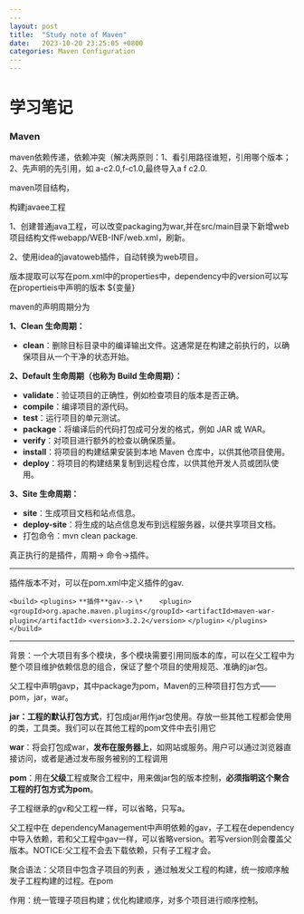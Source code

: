 ```yaml
---
​---
layout: post
title:  "Study note of Maven"
date:   2023-10-20 23:25:05 +0800
categories: Maven Configuration
​---
---
```


# 学习笔记

### Maven

maven依赖传递，依赖冲突（解决两原则：1、看引用路径谁短，引用哪个版本；2、先声明的先引用，如  a-c2.0,f-c1.0,最终导入a  f  c2.0.

maven项目结构，

构建javaee工程

1、创建普通java工程，可以改变packaging为war,并在src/main目录下新增web项目结构文件webapp/WEB-INF/web.xml，刷新。

2、使用idea的javatoweb插件，自动转换为web项目。



版本提取可以写在pom.xml中的properties中，dependency中的version可以写在propertieis中声明的版本 ${变量}



maven的声明周期分为

**1、Clean 生命周期：**

- **clean**：删除目标目录中的编译输出文件。这通常是在构建之前执行的，以确保项目从一个干净的状态开始。

**2、Default 生命周期（也称为 Build 生命周期）：**

- **validate**：验证项目的正确性，例如检查项目的版本是否正确。
- **compile**：编译项目的源代码。
- **test**：运行项目的单元测试。
- **package**：将编译后的代码打包成可分发的格式，例如 JAR 或 WAR。
- **verify**：对项目进行额外的检查以确保质量。
- **install**：将项目的构建结果安装到本地 Maven 仓库中，以供其他项目使用。
- **deploy**：将项目的构建结果复制到远程仓库，以供其他开发人员或团队使用。

**3、Site 生命周期：**

- **site**：生成项目文档和站点信息。
- **deploy-site**：将生成的站点信息发布到远程服务器，以便共享项目文档。
- 打包命令：mvn clean package.

真正执行的是插件，周期-> 命令->插件。

------

插件版本不对，可以在pom.xml中定义插件的gav.

`<build>`
  `<plugins>`
    `**插件**gav-->`
`\*    <plugin>`
      `<groupId>org.apache.maven.plugins</groupId>`
      `<artifactId>maven-war-plugin</artifactId>`
      `<version>3.2.2</version>`
    `</plugin>`
  `</plugins>`
`</build>`

------

背景：一个大项目有多个模块，多个模块需要引用同版本的库，可以在父工程中为整个项目维护依赖信息的组合，保证了整个项目的使用规范、准确的jar包。

父工程中声明gavp，其中package为pom，Maven的三种项目打包方式——pom，jar，war。

**jar：工程的默认打包方式**，打包成jar用作jar包使用。存放一些其他工程都会使用的类，工具类。我们可以在其他工程的pom文件中去引用它

 **war**：将会打包成war，**发布在服务器上**，如网站或服务。用户可以通过浏览器直接访问，或者是通过发布服务被别的工程调用

 **pom**：用在**父级**工程或聚合工程中，用来做jar包的版本控制，**必须指明这个聚合工程的打包方式为pom**。 

子工程继承的gv和父工程一样，可以省略，只写a。

父工程中在 dependencyManagement中声明依赖的gav，子工程在dependency中导入依赖，若和父工程中gav一样，可以省略version。若写version则会覆盖父版本。NOTICE:父工程不会去下载依赖，只有子工程才会。

聚合语法：父项目中包含子项目的列表 ，通过触发父工程的构建，统一按顺序触发子工程构建的过程。在pom

作用：统一管理子项目构建；优化构建顺序，对多个项目进行顺序控制。
